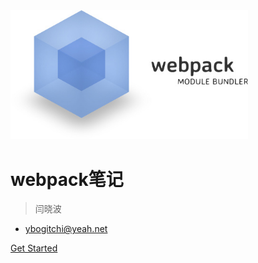 <img src="./media/bgcss.jpg" width="380" alt="">

# webpack笔记

> 闫晓波 <span style="font-size: 16px;"></span>

- ybogitchi@yeah.net


[Get Started](README)